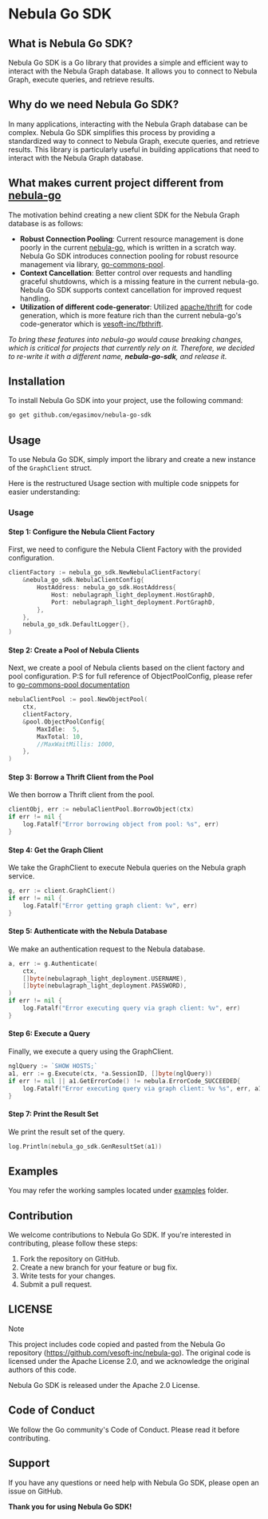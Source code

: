 **Nebula Go SDK**
=====================

**What is Nebula Go SDK?**
----------------------------

Nebula Go SDK is a Go library that provides a simple and efficient way to interact with the Nebula Graph database. It allows you to connect to Nebula Graph, execute queries, and retrieve results.

**Why do we need Nebula Go SDK?**
--------------------------------------

In many applications, interacting with the Nebula Graph database can be complex. Nebula Go SDK simplifies this process by providing a standardized way to connect to Nebula Graph, execute queries, and retrieve results. This library is particularly useful in building applications that need to interact with the Nebula Graph database.

**What makes current project different from [nebula-go](https://github.com/vesoft-inc/nebula-go)**
----------------------------

The motivation behind creating a new client SDK for the Nebula Graph database is as follows:

- **Robust Connection Pooling**: Current resource management is done poorly in the current [nebula-go](https://github.com/vesoft-inc/nebula-go), which is written in a scratch way. Nebula Go SDK introduces connection pooling for robust resource management via library, [go-commons-pool](https://github.com/jolestar/go-commons-pool).
- **Context Cancellation**: Better control over requests and handling graceful shutdowns, which is a missing feature in the current nebula-go. Nebula Go SDK supports context cancellation for improved request handling.
- **Utilization of different code-generator**: Utilized [apache/thrift](https://github.com/apache/thrift) for code generation, which is more feature rich than the current nebula-go's code-generator which is [vesoft-inc/fbthrift](https://github.com/vesoft-inc/fbthrift).

_To bring these features into nebula-go would cause breaking changes, which is critical for projects that currently rely on it. Therefore, we decided to re-write it with a different name, **nebula-go-sdk**, and release it._

**Installation**
---------------

To install Nebula Go SDK into your project, use the following command:

```bash
go get github.com/egasimov/nebula-go-sdk
```

**Usage**
---------

To use Nebula Go SDK, simply import the library and create a new instance of the `GraphClient` struct.



Here is the restructured Usage section with multiple code snippets for easier understanding:

### Usage

#### Step 1: Configure the Nebula Client Factory

First, we need to configure the Nebula Client Factory with the provided configuration.

```go
clientFactory := nebula_go_sdk.NewNebulaClientFactory(
	&nebula_go_sdk.NebulaClientConfig{
		HostAddress: nebula_go_sdk.HostAddress{
			Host: nebulagraph_light_deployment.HostGraphD,
			Port: nebulagraph_light_deployment.PortGraphD,
		},
	},
	nebula_go_sdk.DefaultLogger{},
)
```

#### Step 2: Create a Pool of Nebula Clients

Next, we create a pool of Nebula clients based on the client factory and pool configuration.
P:S for full reference of ObjectPoolConfig, please refer to [go-commons-pool documentation](https://pkg.go.dev/github.com/jolestar/go-commons-pool#ObjectPoolConfig)
```go
nebulaClientPool := pool.NewObjectPool(
	ctx,
	clientFactory,
	&pool.ObjectPoolConfig{
		MaxIdle:  5,
		MaxTotal: 10,
		//MaxWaitMillis: 1000,
	},
)
```

#### Step 3: Borrow a Thrift Client from the Pool

We then borrow a Thrift client from the pool.

```go
clientObj, err := nebulaClientPool.BorrowObject(ctx)
if err != nil {
	log.Fatalf("Error borrowing object from pool: %s", err)
}
```

#### Step 4: Get the Graph Client

We take the GraphClient to execute Nebula queries on the Nebula graph service.

```go
g, err := client.GraphClient()
if err != nil {
	log.Fatalf("Error getting graph client: %v", err)
}
```

#### Step 5: Authenticate with the Nebula Database

We make an authentication request to the Nebula database.

```go
a, err := g.Authenticate(
	ctx,
	[]byte(nebulagraph_light_deployment.USERNAME),
	[]byte(nebulagraph_light_deployment.PASSWORD),
)
if err != nil {
	log.Fatalf("Error executing query via graph client: %v", err)
}
```

#### Step 6: Execute a Query

Finally, we execute a query using the GraphClient.

```go
nglQuery := `SHOW HOSTS;`
a1, err := g.Execute(ctx, *a.SessionID, []byte(nglQuery))
if err != nil || a1.GetErrorCode() != nebula.ErrorCode_SUCCEEDED{
	log.Fatalf("Error executing query via graph client: %v %s", err, a1.ErrorMsg)
}
```

#### Step 7: Print the Result Set

We print the result set of the query.

```go
log.Println(nebula_go_sdk.GenResultSet(a1))
```

**Examples**
--------------
You may refer the working samples located under [examples](./examples) folder.

**Contribution**
--------------

We welcome contributions to Nebula Go SDK. If you're interested in contributing, please follow these steps:

1. Fork the repository on GitHub.
2. Create a new branch for your feature or bug fix.
3. Write tests for your changes.
4. Submit a pull request.

**LICENSE**
-------
Note

This project includes code copied and pasted from the Nebula Go repository (https://github.com/vesoft-inc/nebula-go). The original code is licensed under the Apache License 2.0, and we acknowledge the original authors of this code.


Nebula Go SDK is released under the Apache 2.0 License.

**Code of Conduct**
------------------

We follow the Go community's Code of Conduct. Please read it before contributing.

**Support**
----------

If you have any questions or need help with Nebula Go SDK, please open an issue on GitHub.

**Thank you for using Nebula Go SDK!**